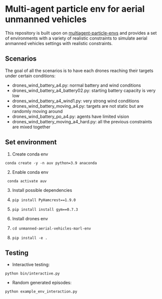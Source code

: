 
# Multi-agent particle env for aerial unmanned vehicles

  This repository is built upon on [multiagent-particle-envs](https://github.com/openai/multiagent-particle-envs) and provides a set of environments with a variety of realistic constraints to simulate aerial anmanned vehicles settings with realistic constraints.

## Scenarios

The goal of all the scenarios is to have each drones reaching their targets under certain conditions:

- drones_wind_battery_a4.py: normal battery and wind conditions
- drones_wind_battery_a4_battery02.py: starting battery capacity is very low
- drones_wind_battery_a4_wind1.py: very strong wind conditions
- drones_wind_battery_moving_a4.py: targets are not static but are randomly moving around
- drones_wind_battery_po_a4.py: agents have limited vision
- drones_wind_battery_moving_a4_hard.py: all the previous constraints are mixed together


  

## Set environment

1. Create conda env

`conda create -y -n auv python=3.9 anaconda `

2. Enable conda env

` conda activate auv`

3. Install possible dependencies

1.  `pip install PyHamcrest==1.9.0`

2.  `pip install install gym==0.7.3`

4. Install drones env

1.  `cd unmanned-aerial-vehicles-marl-env`

2.  `pip install -e .`

  

## Testing

- Interactive testing:

`python bin/interactive.py`

- Random generated episodes:

`python example_env_interaction.py`
